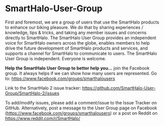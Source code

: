 # SmartHalo-User-Group
First and foremost, we are a group of users that use the SmartHalo products to enhance our biking pleasure. We do that by sharing experiences / knowledge, tips & tricks, and taking any member issues and concerns directly to SmartHalo. The SmartHalo User Group provides an independent voice for SmartHalo owners across the globe, enables members to help drive the future development of SmartHalo products and services, and supports a channel for SmartHalo to communicate to users.
The SmartHalo User Group is independent. Everyone is welcome. 

**Help the SmartHalo User Group to better help you...** join the Facebook group. It always helps if we can show how many users are represented. Go to: https://www.facebook.com/groups/smarthalousers

Link to the SmartHalo 2 issue tracker: https://github.com/SmartHalo-User-Group/SmartHalo-2/issues

To add/modify issues, please add a comment/issue to the Issue Tracker on GitHub. Alternatively, post a message to the User Group page on Facebook (https://www.facebook.com/groups/smarthalousers) or a post on Reddit on https://www.reddit.com/r/SmartHalo/
